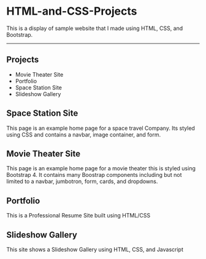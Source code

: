 # HTML-and-CSS-Projects

This is a display of sample website that I made using HTML, CSS, and Bootstrap.

***

## Projects

- Movie Theater Site
- Portfolio
- Space Station Site 
- Slideshow Gallery

## Space Station Site

This page is an example home page for a space travel Company. Its styled using CSS and contains a navbar, image container, and form.


## Movie Theater Site

This page is an example home page for a movie theater this is styled using Bootstrap 4. It contains many Boostrap components including but not limited to a navbar, jumbotron, form, cards, and dropdowns.


## Portfolio

This is a Professional Resume Site built using HTML/CSS

## Slideshow Gallery

This site shows a Slideshow Gallery using HTML, CSS, and Javascript